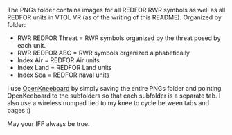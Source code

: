The PNGs folder contains images for all REDFOR RWR symbols as well as all REDFOR units in VTOL VR (as of the writing of this README). Organized by folder: 
- RWR REDFOR Threat = RWR symbols organized by the threat posed by each unit.
- RWR REDFOR ABC = RWR symbols organized alphabetically
- Index Air = REDFOR Air units
- Index Land = REDFOR Land units
- Index Sea = REDFOR naval units

I use <a href=https://openkneeboard.com/>OpenKneeboard</a> by simply saving the entire PNGs folder and pointing OpenKeeboard to the subfolders so that each subfolder is a separate tab.
I also use a wireless numpad tied to my knee to cycle between tabs and pages :)

May your IFF always be true.
